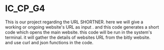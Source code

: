 # IC_CP_G4
This is our project regarding the URL SHORTNER.
here we will give a working or ongoing website's URL as input .
and this code generates a short code which opens the main website.
this code will be run in the system's terminal.
it will gather the details of websites URL from the bitly website.
and use curl and json functions in the code.

